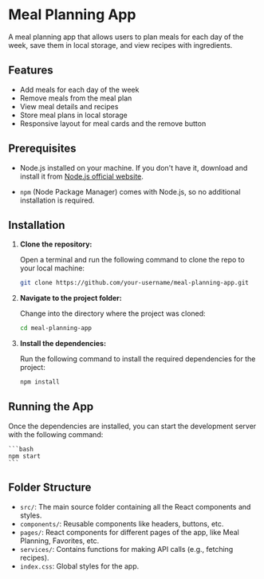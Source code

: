 # Meal Planning App

A meal planning app that allows users to plan meals for each day of the week, save them in local storage, and view recipes with ingredients.

## Features

- Add meals for each day of the week
- Remove meals from the meal plan
- View meal details and recipes
- Store meal plans in local storage
- Responsive layout for meal cards and the remove button

## Prerequisites

- Node.js installed on your machine. If you don't have it, download and install it from [Node.js official website](https://nodejs.org/).

- `npm` (Node Package Manager) comes with Node.js, so no additional installation is required.

## Installation

1. **Clone the repository:**

   Open a terminal and run the following command to clone the repo to your local machine:

   ```bash
   git clone https://github.com/your-username/meal-planning-app.git
   ```

2. **Navigate to the project folder:**

    Change into the directory where the project was cloned:

    ```bash
    cd meal-planning-app
    ```

3. **Install the dependencies:**

    Run the following command to install the required dependencies for the project:

    ```bash
    npm install
    ```

## Running the App

Once the dependencies are installed, you can start the development server with the following command:

    ```bash
    npm start
    ```

## Folder Structure

- `src/`: The main source folder containing all the React components and styles.
- `components/`: Reusable components like headers, buttons, etc.
- `pages/`: React components for different pages of the app, like Meal Planning, Favorites, etc.
- `services/`: Contains functions for making API calls (e.g., fetching recipes).
- `index.css`: Global styles for the app.

